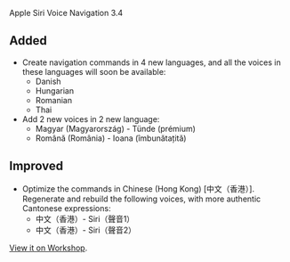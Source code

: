 Apple Siri Voice Navigation 3.4

## Added
- Create navigation commands in 4 new languages, and all the voices in these languages will soon be available:
    - Danish
    - Hungarian
    - Romanian
    - Thai
- Add 2 new voices in 2 new language:
    - Magyar (Magyarország) - Tünde (prémium)
    - Română (România) - Ioana (îmbunătațită)

## Improved
- Optimize the commands in Chinese (Hong Kong) [中文（香港）]. Regenerate and rebuild the following voices, with more authentic Cantonese expressions:
    - 中文（香港）- Siri（聲音1）
    - 中文（香港）- Siri（聲音2）

[View it on Workshop](https://steamcommunity.com/sharedfiles/filedetails/changelog/3404021712).